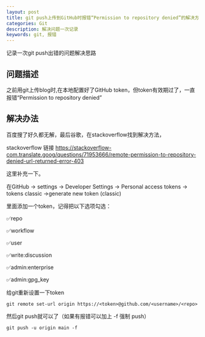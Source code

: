 ```yaml
---
layout: post
title: git push上传到GitHub时报错“Permission to repository denied”的解决方案
categories: Git
description: 解决问题一次记录
keywords: git, 报错
---
```


记录一次git push出错的问题解决思路

## 问题描述

之前用git上传blog时,在本地配置好了GitHub token，但token有效期过了，一直报错“Permission to repository denied”

## 解决办法

百度搜了好久都无解，最后谷歌，在stackoverflow找到解决方法，

stackoverflow 链接 https://stackoverflow-com.translate.goog/questions/71953666/remote-permission-to-repository-denied-url-returned-error-403

这里补充一下。

在GitHub -> settings -> Developer Settings -> Personal access tokens -> tokens classic ->generate new token (classic)

里面添加一个token，记得把以下选项勾选：

✅repo

✅workflow

✅user

✅write:discussion

✅admin:enterprise

✅admin:gpg_key

给git重新设置一下token

```
git remote set-url origin https://<token>@github.com/<username>/<repo>
```

然后git push就可以了（如果有报错可以加上 -f 强制 push）

```
git push -u origin main -f
```